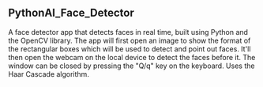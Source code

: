 ## PythonAI_Face_Detector

A face detector app that detects faces in real time, built using Python and the OpenCV library.
The app will first open an image to show the format of the rectangular boxes which will be used to detect and point out faces.
It'll then open the webcam on the local device to detect the faces before it. The window can be closed by pressing the "Q/q" key on the keyboard.
Uses the Haar Cascade algorithm.
